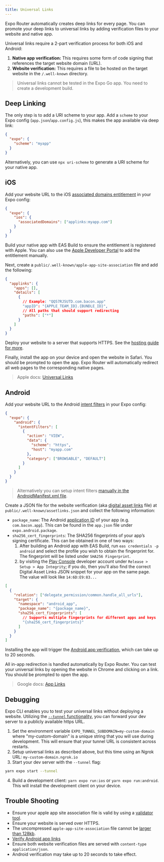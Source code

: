 ```yaml
---
title: Universal Links
---
```


Expo Router automatically creates deep links for every page. You can promote your deep links to universal links by adding verification files to your website and native app.

Universal links require a 2-part verification process for both iOS and Android:

1. **Native app verification:** This requires some form of code signing that references the target website domain (URL).
2. **Website verification:** This requires a file to be hosted on the target website in the `/.well-known` directory.

> Universal links cannot be tested in the Expo Go app. You need to create a development build.

## Deep Linking

The only step is to add a URI scheme to your app. Add a `scheme` to your Expo config (`app.json`/`app.config.js`), this makes the app available via deep link:

```json title=app.json
{
  "expo": {
    "scheme": "myapp"
  }
}
```

Alternatively, you can use `npx uri-scheme` to generate a URI scheme for your native app.

## iOS

Add your website URL to the iOS [associated domains entitlement](https://docs.expo.dev/versions/latest/config/app/#associateddomains) in your Expo config:

```json title=app.json
{
  "expo": {
    "ios": {
      "associatedDomains": ["applinks:myapp.com"]
    }
  }
}
```

Build your native app with EAS Build to ensure the entitlement is registered with Apple. You can also use the [Apple Developer Portal](https://developer.apple.com/account/resources/identifiers/list) to add the entitlement manually.

Next, create a `public/.well-known/apple-app-site-association` file and add the following:

```json title=public/.well-known/apple-app-site-association
{
  "applinks": {
    "apps": [],
    "details": [
      {
        // Example: "QQ57RJ5UTD.com.bacon.app"
        "appID": "{APPLE_TEAM_ID}.{BUNDLE_ID}",
        // All paths that should support redirecting
        "paths": ["*"]
      }
    ]
  }
}
```

Deploy your website to a server that supports HTTPS. See the [hosting guide for more](/docs/deploying/hosting.md).

Finally, install the app on your device and open the website in Safari. You should be prompted to open the app. Expo Router will automatically redirect all web pages to the corresponding native pages.

> Apple docs: [Universal Links](https://developer.apple.com/library/archive/documentation/General/Conceptual/AppSearch/UniversalLinks.html)

## Android

Add your website URL to the Android [intent filters](https://docs.expo.dev/versions/latest/config/app/#intentfilters) in your Expo config:

```json title=app.json
{
  "expo": {
    "android": {
      "intentFilters": [
        {
          "action": "VIEW",
          "data": {
            "scheme": "https",
            "host": "myapp.com"
          },
          "category": ["BROWSABLE", "DEFAULT"]
        }
      ]
    }
  }
}
```

> Alternatively you can setup intent filters [manually in the AndroidManifest.xml file](https://developer.android.com/training/app-links/verify-android-applinks#add-intent-filters).

Create a JSON file for the website verification (aka [digital asset links](https://developers.google.com/digital-asset-links/v1/getting-started) file) at `public/.well-known/assetlinks.json` and collect the following information:

- `package_name`: The Android [application ID](https://docs.expo.dev/versions/latest/config/app/#package) of your app (e.g. `com.bacon.app`). This can be found in the `app.json` file under `expo.android.package`.
- `sha256_cert_fingerprints`: The SHA256 fingerprints of your app’s signing certificate. This can be obtained in one of two ways:
  1. After building an Android app with EAS Build, run `eas credentials -p android` and select the profile you wish to obtain the fingerprint for. The fingerprint will be listed under `SHA256 Fingerprint`.
  2. by visiting the [Play Console](https://play.google.com/console/) developer account under `Release > Setup > App Integrity`; if you do, then you'll also find the correct Digital Asset Links JSON snippet for your app on the same page. The value will look like `14:6D:E9:83...`

```json title=public/.well-known/assetlinks.json
[
  {
    "relation": ["delegate_permission/common.handle_all_urls"],
    "target": {
      "namespace": "android_app",
      "package_name": "{package_name}",
      "sha256_cert_fingerprints": [
        // Supports multiple fingerprints for different apps and keys
        "{sha256_cert_fingerprints}"
      ]
    }
  }
]
```

Installing the app will trigger the [Android app verification](https://developer.android.com/training/app-links/verify-android-applinks#web-assoc), which can take up to 20 seconds.

All in-app redirection is handled automatically by Expo Router. You can test your universal links by opening the website in Chrome and clicking on a link. You should be prompted to open the app.

> Google docs: [App Links](https://developer.android.com/training/app-links)

## Debugging

Expo CLI enables you to test your universal links without deploying a website. Utilizing the [`--tunnel` functionality](https://docs.expo.dev/workflow/expo-cli/#tunneling), you can forward your dev server to a publicly available https URL.

1. Set the environment variable `EXPO_TUNNEL_SUBDOMAIN=my-custom-domain` where "my-custom-domain" is a unique string that you will use during development. This will ensure that your tunnel URL is consistent across restarts.
2. Setup universal links as described above, but this time using an Ngrok URL: `my-custom-domain.ngrok.io`
3. Start your dev server with the `--tunnel` flag:

```bash
yarn expo start --tunnel
```

4. Build a development client: `yarn expo run:ios` or `yarn expo run:android`. This will install the development client on your device.

## Trouble Shooting

- Ensure your apple app site association file is valid by using a [validator tool](https://branch.io/resources/aasa-validator/).
- Ensure your website is served over HTTPS.
- The uncompressed `apple-app-site-association` file cannot be [larger than 128kb](https://developer.apple.com/library/archive/documentation/General/Conceptual/AppSearch/UniversalLinks.html).
- [Verify Android app links](https://developer.android.com/training/app-links/verify-android-applinks)
- Ensure both website verification files are served with `content-type` `application/json`.
- Android verification may take up to 20 seconds to take effect.
